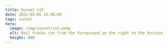 ```yaml
---
title: Sunset v13
date: 2021-03-05 15:46:00
tags: sunset
hero:
  image: /img/sunset/v13.webp
  alt: Rail tracks run from the foreground on the right to the horizon on the left. The sun peeks through a line of trees during golden hour just before setting.
  height: 840
---
```

